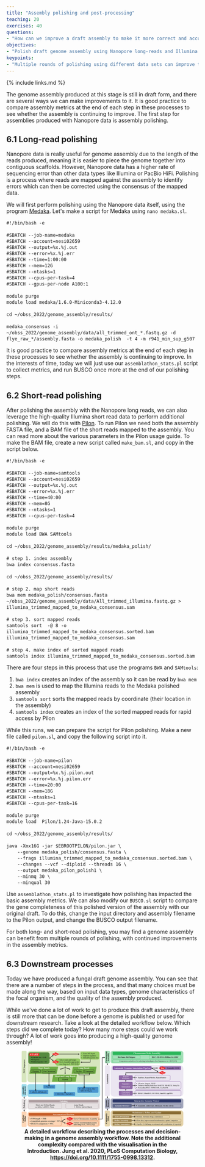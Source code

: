```yaml
---
title: "Assembly polishing and post-processing"
teaching: 20
exercises: 40
questions:
- "How can we improve a draft assembly to make it more correct and accurate?"
objectives:
- "Polish draft genome assembly using Nanopore long-reads and Illumina short-reads to correct errors."
keypoints:
- "Multiple rounds of polishing using different data sets can improve the accuracy of a genome assembly, and is particularly important when assemblies are produced using Nanopore data."
---
```


{% include links.md %}

The genome assembly produced at this stage is still in draft form, and there are several ways we can make improvements to it. It is good practice to compare assembly metrics at the end of each step in these processes to see whether the assembly is continuing to improve. The first step for assemblies produced with Nanopore data is assembly polishing.

## 6.1 Long-read polishing

Nanopore data is really useful for genome assembly due to the length of the reads produced, meaning it is easier to piece the genome together into contiguous scaffolds. However, Nanopore data has a higher rate of sequencing error than other data types like Illumina or PacBio HiFi. Polishing is a process where reads are mapped against the assembly to identify errors which can then be corrected using the consensus of the mapped data. 

We will first perform polishing using the Nanopore data itself, using the program [Medaka](https://github.com/nanoporetech/medaka). Let's make a script for Medaka using `nano medaka.sl`. 

```
#!/bin/bash -e

#SBATCH --job-name=medaka
#SBATCH --account=nesi02659
#SBATCH --output=%x.%j.out
#SBATCH --error=%x.%j.err
#SBATCH --time=1:00:00
#SBATCH --mem=12G
#SBATCH --ntasks=1
#SBATCH --cpus-per-task=4
#SBATCH --gpus-per-node A100:1

module purge
module load medaka/1.6.0-Miniconda3-4.12.0

cd ~/obss_2022/genome_assembly/results/

medaka_consensus -i ~/obss_2022/genome_assembly/data/all_trimmed_ont_*.fastq.gz -d flye_raw_*/assembly.fasta -o medaka_polish  -t 4 -m r941_min_sup_g507
```

It is good practice to compare assembly metrics at the end of each step in these processes to see whether the assembly is continuing to improve. In the interests of time, today we will just use our `assemblathon_stats.pl` script to collect metrics, and run BUSCO once more at the end of our polishing steps.

## 6.2 Short-read polishing

After polishing the assembly with the Nanopore long reads, we can also leverage the high-quality Illumina short read data to perform additional polishing. We will do this with [Pilon](https://github.com/broadinstitute/pilon/wiki). To run Pilon we need both the assembly FASTA file, and a BAM file of the short reads mapped to the assembly. You can read more about the various parameters in the Pilon usage guide. To make the BAM file, create a new script called `make_bam.sl`, and copy in the script below.

```
#!/bin/bash -e

#SBATCH --job-name=samtools
#SBATCH --account=nesi02659
#SBATCH --output=%x.%j.out
#SBATCH --error=%x.%j.err
#SBATCH --time=40:00
#SBATCH --mem=8G
#SBATCH --ntasks=1
#SBATCH --cpus-per-task=4

module purge
module load BWA SAMtools

cd ~/obss_2022/genome_assembly/results/medaka_polish/

# step 1. index assembly
bwa index consensus.fasta

cd ~/obss_2022/genome_assembly/results/

# step 2. map short reads
bwa mem medaka_polish/consensus.fasta ~/obss_2022/genome_assembly/data/All_trimmed_illumina.fastq.gz > illumina_trimmed_mapped_to_medaka_consensus.sam

# step 3. sort mapped reads
samtools sort  -@ 8 -o illumina_trimmed_mapped_to_medaka_consensus.sorted.bam illumina_trimmed_mapped_to_medaka_consensus.sam

# step 4. make index of sorted mapped reads
samtools index illumina_trimmed_mapped_to_medaka_consensus.sorted.bam
```

There are four steps in this process that use the programs `BWA` and `SAMtools`:
  1. `bwa index` creates an index of the assembly so it can be read by `bwa mem`
  2. `bwa mem` is used to map the Illumina reads to the Medaka polished assembly
  3. `samtools sort` sorts the mapped reads by coordinate (their location in the assembly)
  4. `samtools index` creates an index of the sorted mapped reads for rapid access by Pilon

While this runs, we can prepare the script for Pilon polishing. Make a new file called `pilon.sl`, and copy the following script into it. 

```
#!/bin/bash -e

#SBATCH --job-name=pilon
#SBATCH --account=nesi02659
#SBATCH --output=%x.%j.pilon.out
#SBATCH --error=%x.%j.pilon.err
#SBATCH --time=20:00
#SBATCH --mem=18G
#SBATCH --ntasks=1
#SBATCH --cpus-per-task=16 

module purge
module load  Pilon/1.24-Java-15.0.2

cd ~/obss_2022/genome_assembly/results/

java -Xmx16G -jar $EBROOTPILON/pilon.jar \
    --genome medaka_polish/consensus.fasta \
    --frags illumina_trimmed_mapped_to_medaka_consensus.sorted.bam \
    --changes --vcf --diploid --threads 16 \
    --output medaka_pilon_polish1 \
    --minmq 30 \
    --minqual 30
```

Use `assemblathon_stats.pl` to investigate how polishing has impacted the basic assembly metrics. We can also modify our `BUSCO.sl` script to compare the gene completeness of this polished version of the assembly with our original draft. To do this, change the input directory and assembly filename to the Pilon output, and change the BUSCO output filename.

For both long- and short-read polishing, you may find a genome assembly can benefit from multiple rounds of polishing, with continued improvements in the assembly metrics.

## 6.3 Downstream processes

Today we have produced a fungal draft genome assembly. You can see that there are a number of steps in the process, and that many choices must be made along the way, based on input data types, genome characteristics of the focal organism, and the quality of the assembly produced. 

While we've done a lot of work to get to produce this draft assembly, there is still more that can be done before a genome is published or used for downstream research. Take a look at the detailed workflow below. Which steps did we complete today? How many more steps could we work through? A lot of work goes into producing a high-quality genome assembly! 

<figure>
<img src="../fig/GenomeAssemblyAndAnnotationWorkflow.pcbi.1008325.g001.png">
<figcaption align = "center"><b>A detailed workflow describing the processes and decision-making in a genome assembly workflow. Note the additional complexity compared with the visualisation in the Introduction. Jung et al. 2020, PLoS Computation Biology, <a href="https://doi.org/10.1111/1755-0998.13312">https://doi.org/10.1111/1755-0998.13312</a>.</b></figcaption>
</figure>
